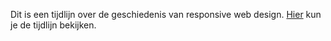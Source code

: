 Dit is een tijdlijn over de geschiedenis van responsive web design. 
[Hier](https://debbieeey.github.io/historyofwebdesign-DeborahTjin/) kun je de tijdlijn bekijken.

